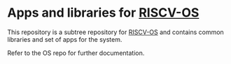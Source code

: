 # Apps and libraries for [RISCV-OS](https://github.com/ddrcode/riscv-os)

This repository is a subtree repository for [RISCV-OS](https://github.com/ddrcode/riscv-os)
and contains common libraries and set of apps for the system.

Refer to the OS repo for further documentation.
